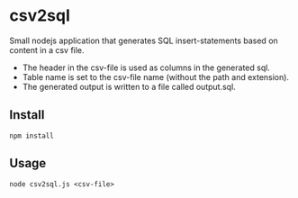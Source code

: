 # csv2sql

Small nodejs application that generates SQL insert-statements based on content in a csv file.  

* The header in the csv-file is used as columns in the generated sql.  
* Table name is set to the csv-file name (without the path and extension).  
* The generated output is written to a file called output.sql.  


## Install
```
npm install
```

## Usage
```
node csv2sql.js <csv-file>
```
